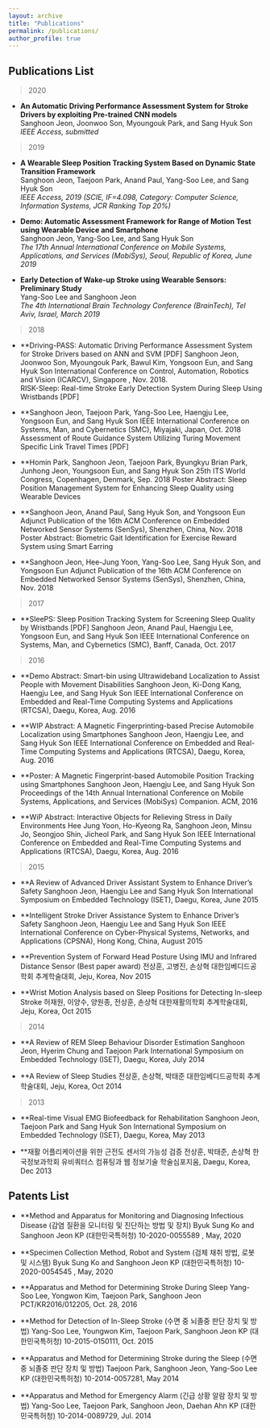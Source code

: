 ```yaml
---
layout: archive
title: "Publications"
permalink: /publications/
author_profile: true
---
```


## Publications List
>2020

* **An Automatic Driving Performance Assessment System for Stroke Drivers by exploiting Pre-trained CNN models**<br>
Sanghoon Jeon, Joonwoo Son, Myoungouk Park, and Sang Hyuk Son<br>
_IEEE Access, submitted_

>2019

* **A Wearable Sleep Position Tracking System Based on Dynamic State Transition Framework**<br>
Sanghoon Jeon, Taejoon Park, Anand Paul, Yang-Soo Lee, and Sang Hyuk Son<br>
_IEEE Access, 2019 (SCIE, IF=4.098, Category: Computer Science, Information Systems, JCR Ranking  Top 20%)_

* **Demo: Automatic Assessment Framework for Range of Motion Test using Wearable Device and Smartphone**<br>
 Sanghoon Jeon, Yang-Soo Lee, and Sang Hyuk Son<br>
 _The 17th Annual International Conference on Mobile Systems, Applications, and Services (MobiSys), Seoul, Republic of Korea, June 2019_

* **Early Detection of Wake-up Stroke using Wearable Sensors: Preliminary Study**<br>
Yang-Soo Lee and Sanghoon Jeon<br>
_The 4th International Brain Technology Conference (BrainTech), Tel Aviv, Israel, March 2019_

>2018

* **Driving-PASS: Automatic Driving Performance Assessment System for Stroke Drivers based on ANN and SVM  [PDF]
    Sanghoon Jeon, Joonwoo Son, Myoungouk Park, Bawul Kim, Yongsoon Eun, and Sang Hyuk Son
    International Conference on Control, Automation, Robotics and Vision  (ICARCV), Singapore , Nov. 2018.  
    RISK-Sleep: Real-time Stroke Early Detection System During Sleep Using Wristbands  [PDF]

* **Sanghoon Jeon, Taejoon Park, Yang-Soo Lee, Haengju Lee, Yongsoon Eun, and Sang Hyuk Son
  IEEE International Conference on Systems, Man, and Cybernetics (SMC), Miyajaki, Japan, Oct. 2018  
  Assessment of Route Guidance System Utilizing Turing Movement Specific Link Travel Times  [PDF]

* **Homin Park, Sanghoon Jeon, Taejoon Park, Byungkyu Brian Park, Junhong Jeon, Youngsoon Eun, and Sang Hyuk Son
  25th ITS World Congress, Copenhagen, Denmark, Sep. 2018
  Poster Abstract: Sleep Position Management System for Enhancing Sleep Quality using Wearable Devices

* **Sanghoon Jeon, Anand Paul, Sang Hyuk Son, and Yongsoon Eun
  Adjunct Publication of the 16th ACM Conference on Embedded Networked Sensor Systems (SenSys), Shenzhen, China, Nov. 2018
  Poster Abstract: Biometric Gait Identification for Exercise Reward System using Smart Earring

* **Sanghoon Jeon, Hee-Jung Yoon, Yang-Soo Lee, Sang Hyuk Son, and Yongsoon Eun
   Adjunct Publication of the 16th ACM Conference on Embedded Networked Sensor Systems (SenSys), Shenzhen, China, Nov. 2018

>2017

* **SleePS: Sleep Position Tracking System for Screening Sleep Quality by Wristbands  [PDF]
  Sanghoon Jeon, Anand Paul, Haengju Lee, Yongsoon Eun, and Sang Hyuk Son
  IEEE International Conference on Systems, Man, and Cybernetics (SMC), Banff, Canada, Oct. 2017

>2016

* **Demo Abstract: Smart-bin using Ultrawideband Localization to Assist People with Movement Disabilities
Sanghoon Jeon, Ki-Dong Kang, Haengju Lee, and Sang Hyuk Son
IEEE International Conference on Embedded and Real-Time Computing Systems and Applications (RTCSA), Daegu, Korea, Aug. 2016

* **WIP Abstract: A Magnetic Fingerprinting-based Precise Automobile Localization using Smartphones
Sanghoon Jeon, Haengju Lee, and Sang Hyuk Son
IEEE International Conference on Embedded and Real-Time Computing Systems and Applications (RTCSA), Daegu, Korea, Aug. 2016

* **Poster: A Magnetic Fingerprint-based Automobile Position Tracking using Smartphones
Sanghoon Jeon, Haengju Lee, and Sang Hyuk Son
Proceedings of the 14th Annual International Conference on Mobile Systems, Applications, and Services (MobiSys) Companion. ACM, 2016

* **WiP Abstract: Interactive Objects for Relieving Stress in Daily Environments
Hee Jung Yoon, Ho-Kyeong Ra, Sanghoon Jeon, Minsu Jo, Seongjoo Shin, Jicheol Park, and Sang Hyuk Son
IEEE International Conference on Embedded and Real-Time Computing Systems and Applications (RTCSA), Daegu, Korea, Aug. 2016

>2015

* **A Review of Advanced Driver Assistant System to Enhance Driver’s Safety
Sanghoon Jeon, Haengju Lee and Sang Hyuk Son
International Symposium on Embedded Technology (ISET), Daegu, Korea, June 2015

* **Intelligent Stroke Driver Assistance System to Enhance Driver’s Safety 
Sanghoon Jeon, Haengju Lee and Sang Hyuk Son 
IEEE International Conference on Cyber-Physical Systems, Networks, and Applications (CPSNA), Hong Kong, China, August 2015

* **Prevention System of Forward Head Posture Using IMU and Infrared Distance Sensor (Best paper award)
전상훈, 고병진, 손상혁
대한임베디드공학회 추계학술대회, Jeju, Korea, Nov 2015

* **Wrist Motion Analysis based on Sleep Positions for Detecting In-sleep Stroke
허재원, 이양수, 양원종, 전상훈, 손상혁
대한재활의학회 추계학술대회, Jeju, Korea, Oct 2015

>2014

* **A Review of REM Sleep Behaviour Disorder Estimation
Sanghoon Jeon, Hyerim Chung and Taejoon Park
International Symposium on Embedded Technology (ISET), Daegu, Korea, July 2014

* **A Review of Sleep Studies
전상훈, 손상혁, 박태준
대한임베디드공학회 추계학술대회, Jeju, Korea, Oct 2014

>2013

* **Real-time Visual EMG Biofeedback for Rehabilitation 
Sanghoon Jeon, Taejoon Park and Sang Hyuk Son
International Symposium on Embedded Technology (ISET), Daegu, Korea, May 2013 

* **재활 어플리케이션을 위한 근전도 센서의 가능성 검증
전상훈, 박태준, 손상혁
한국정보과학회 유비쿼터스 컴퓨팅과 웹 정보기술 학술심포지움, Daegu, Korea, Dec 2013



## Patents List
* **Method and Apparatus for Monitoring and Diagnosing Infectious Disease (감염 질환을 모니터링 및 진단하는 방법 및 장치)
Byuk Sung Ko and Sanghoon Jeon
KP (대한민국특허청) 10-2020-0055589 , May, 2020

* **Specimen Collection Method, Robot and System (검체 채취 방법, 로봇 및 시스템)
Byuk Sung Ko and Sanghoon Jeon
KP (대한민국특허청) 10-2020-0054545 , May, 2020

* **Apparatus and Method for Determining Stroke During Sleep
Yang-Soo Lee, Yongwon Kim, Taejoon Park, Sanghoon Jeon
PCT/KR2016/012205, Oct. 28, 2016

* **Method for Detection of In-Sleep Stroke (수면 중 뇌졸중 판단 장치 및 방법)
Yang-Soo Lee, Youngwon Kim, Taejoon Park, Sanghoon Jeon
 KP (대한민국특허청) 10-2015-0150111, Oct. 2015

* **Apparatus and Method for Determining Stroke during the Sleep (수면 중 뇌졸중 판단 장치 및 방법)
Taejoon Park, Sanghoon Jeon, Yang-Soo Lee
KP (대한민국특허청) 10-2014-0057281, May 2014

* **Apparatus and Method for Emergency Alarm (긴급 상황 알람 장치 및 방법)
Yang-Soo Lee, Taejoon Park, Sanghoon Jeon, Daehan Ahn
 KP (대한민국특허청) 10-2014-0089729, Jul. 2014
